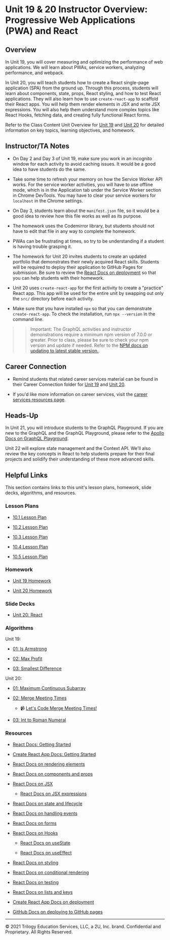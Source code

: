 # Unit 19 & 20 Instructor Overview: Progressive Web Applications (PWA) and React

## Overview

In Unit 19, you will cover measuring and optimizing the performance of web applications. We will learn about PWAs, service workers, analyzing performance, and webpack.

In Unit 20, you will teach students how to create a React single-page application (SPA) from the ground up. Through this process, students will learn about components, state, props, React styling, and how to test React applications. They will also learn how to use `create-react-app` to scaffold their React apps. You will help them render elements in JSX and write JSX expressions. You will also help them understand more complex topics like React Hooks, fetching data, and creating fully functional React forms.

Refer to the Class Content Unit Overview for [Unit 19](../../../01-Class-Content/19-PWA/README.md) and [Unit 20](../../../01-Class-Content/20-React/README.md) for detailed information on key topics, learning objectives, and homework.

## Instructor/TA Notes

* On Day 2 and Day 3 of Unit 19, make sure you work in an incognito window for each activity to avoid caching issues. It would be a good idea to have students do the same.

* Take some time to refresh your memory on how the Service Worker API works. For the service worker activities, you will have to use offline mode, which is in the Application tab under the Service Worker section in Chrome DevTools. You may have to clear your service workers for `localhost` in the Chrome settings.

* On Day 3, students learn about the `manifest.json` file, so it would be a good idea to review how this file works as well as its purpose.

* The homework uses the Codemirror library, but students should not have to edit that file in any way to complete the homework.

* PWAs can be frustrating at times, so try to be understanding if a student is having trouble grasping it.
* The homework for Unit 20 invites students to create an updated portfolio that demonstrates their newly acquired React skills. Students will be required to deploy their application to GitHub Pages for submission. Be sure to review the [React Docs on deployment](https://create-react-app.dev/docs/deployment/#github-pages) so that you can help students with their homework.

* Unit 20 uses `create-react-app` for the first activity to create a "practice" React app. This app will be used for the entire unit by swapping out only the `src/` directory before each activity.

* Make sure that you have installed `npx` so that you can demonstrate `create-react-app`. To check the installation, run `npx --version` in the command line. 

>> Important: The GraphQL activities and instructor demonstrations require a minimum npm version of 7.0.0 or greater. Prior to class, please be sure to check your npm version and update if needed. Refer to the [NPM docs on updating to latest stable version.](https://docs.npmjs.com/try-the-latest-stable-version-of-npm).

## Career Connection

* Remind students that related career services material can be found in their Career Connection folder for [Unit 19](../../../01-Class-Content/19-PWA/04-Career-Connection/CAREER-CONNECTION.md) and [Unit 20](../../../01-Class-Content/20-React/04-Career-Connection/README.md).

* If you'd like more information on career services, visit the [career services resources page](https://careernetwork.2u.com/?utm_medium=Academics&utm_source=boot_camp/).

## Heads-Up

In Unit 21, you will introduce students to the GraphQL Playground. If you are new to the GraphQL and the GraphQL Playground, please refer to the [Apollo Docs on GraphQL Playground](https://www.apollographql.com/docs/apollo-server/testing/graphql-playground/).

Unit 22 will explore state management and the Context API. We'll also review the key concepts in React to help students prepare for their final projects and solidify their understanding of these more advanced skills. 

## Helpful Links

This section contains links to this unit's lesson plans, homework, slide decks, algorithms, and resources.

### Lesson Plans

  * [10.1 Lesson Plan](./01-Day/01-Day-LessonPlan.md)

  * [10.2 Lesson Plan](./02-Day/02-Day-LessonPlan.md)
  
  * [10.3 Lesson Plan](./03-Day/03-Day-LessonPlan.md)

  * [10.4 Lesson Plan](./04-Day/04-Day-LessonPlan.md)
  
  * [10.5 Lesson Plan](./05-Day/05-Day-LessonPlan.md)

### Homework

  * [Unit 19 Homework](../../../01-Class-Content/19-PWA/02-Homework)

  * [Unit 20 Homework](../../../01-Class-Content/20-React/02-Homework)

### Slide Decks

  * [Unit 20: React](https://docs.google.com/presentation/d/1V5th9cgx_YcKZDC6kcJJHwrOc-3Ql6JB3AXoW3_Jqkk/edit?usp=sharing)

### Algorithms

Unit 19:

  * [01: Is Armstrong](../../../01-Class-Content/19-PWA/03-Algorithms/01-is-armstrong)

  * [02: Max Profit](../../../01-Class-Content/19-PWA/03-Algorithms/02-max-profit)
  
  * [03: Smallest Difference](../../../01-Class-Content/19-PWA/03-Algorithms/03-smallest-difference)

Unit 20:

  * [01: Maximum Continuous Subarray](./../../../01-Class-Content/20-React/03-Algorithms/01-maximum-continuous-subarray)

  * [02: Merge Meeting Times](./../../../01-Class-Content/20-React/03-Algorithms/02-merge-meeting-times)

    * 📹 [Let's Code Merge Meeting Times!](https://2u-20.wistia.com/medias/rsyvzd1cxl)

  * [03: Int to Roman Numeral](./../../../01-Class-Content/20-React/03-Algorithms/03-int-to-roman)

### Resources

  * [React Docs: Getting Started](https://reactjs.org/docs/getting-started.html)

  * [Create React App Docs: Getting Started](https://create-react-app.dev/docs/getting-started/)

  * [React Docs on rendering elements](https://reactjs.org/docs/rendering-elements.html)

  * [React Docs on components and props](https://reactjs.org/docs/components-and-props.html)

  * [React Docs on JSX](https://reactjs.org/docs/introducing-jsx.html)

    * [React Docs on JSX expressions](https://reactjs.org/docs/jsx-in-depth.html) 

  * [React Docs on state and lifecycle](https://reactjs.org/docs/state-and-lifecycle.html) 

  * [React Docs on handling events](https://reactjs.org/docs/handling-events.html)

  * [React Docs on forms](https://reactjs.org/docs/forms.html)

  * [React Docs on Hooks](https://reactjs.org/docs/hooks-intro.html)

    * [React Docs on useState](https://reactjs.org/docs/hooks-state.html)

    * [React Docs on useEffect](https://reactjs.org/docs/hooks-effect.html)

  * [React Docs on styling](https://reactjs.org/docs/faq-styling.html)

  * [React Docs on conditional rendering](https://reactjs.org/docs/conditional-rendering.html)

  * [React Docs on testing](https://reactjs.org/docs/testing.html)

  * [React Docs on lists and keys](https://reactjs.org/docs/lists-and-keys.html)          

  * [Create React App Docs on deployment](https://create-react-app.dev/docs/deployment)

  * [GitHub Docs on deploying to GitHub pages](https://docs.github.com/en/free-pro-team@latest/github/working-with-github-pages/creating-a-github-pages-site)

---
© 2021 Trilogy Education Services, LLC, a 2U, Inc. brand. Confidential and Proprietary. All Rights Reserved.

